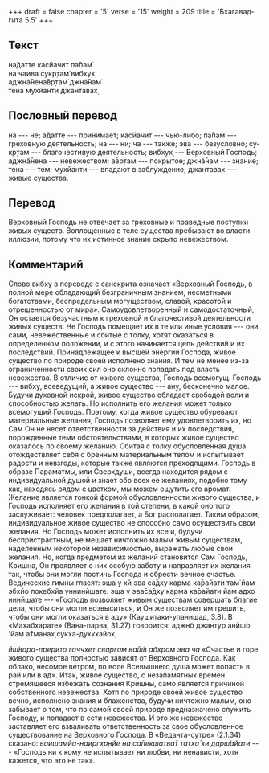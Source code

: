 +++
draft = false
chapter = '5'
verse = '15'
weight = 209
title = 'Бхагавад-гита 5.5'
+++
## Текст

на̄датте касйачит па̄пам̇  
на чаива сукр̣там̇ вибхух̣  
аджн̃а̄нена̄вр̣там̇ джн̃а̄нам̇  
тена мухйанти джантавах̣

## Пословный перевод

на --- не; а̄датте --- принимает; касйачит --- чью-либо; па̄пам ---
греховную деятельность; на --- ни; ча --- также; эва --- безусловно;
су-кр̣там --- благочестивую деятельность; вибхух̣ --- Верховный Господь;
аджн̃а̄нена --- невежеством; а̄вр̣там --- покрытое; джн̃а̄нам --- знание; тена
--- тем; мухйанти --- впадают в заблуждение; джантавах̣ --- живые
существа.

## Перевод

Верховный Господь не отвечает за греховные и праведные поступки живых
существ. Воплощенные в теле существа пребывают во власти иллюзии, потому
что их истинное знание скрыто невежеством.

## Комментарий

Слово вибху в переводе с санскрита означает «Верховный Господь, в полной
мере обладающий безграничным знанием, несметными богатствами,
беспредельным могуществом, славой, красотой и отрешенностью от мира».
Самоудовлетворенный и самодостаточный, Он остается безучастным к
греховной и благочестивой деятельности живых существ. Не Господь
помещает их в те или иные условия --- они сами, невежественные и сбитые
с толку, хотят оказаться в определенном положении, и с этого начинается
цепь действий и их последствий. Принадлежащее к высшей энергии Господа,
живое существо по природе своей исполнено знания. И тем не менее из-за
ограниченности своих сил оно склонно попадать под власть невежества. В
отличие от живого существа, Господь всемогущ. Господь --- вибху,
всеведущий, а живое существо --- ану, бесконечно малое. Будучи духовной
искрой, живое существо обладает свободой воли и способностью желать. Но
исполнить его желания может только всемогущий Господь. Поэтому, когда
живое существо обуревают материальные желания, Господь позволяет ему
удовлетворить их, но Сам Он не несет ответственности за действия и их
последствия, порожденные теми обстоятельствами, в которых живое существо
оказалось по своему желанию. Сбитая с толку обусловленная душа
отождествляет себя с бренным материальным телом и испытывает радости и
невзгоды, которые также являются преходящими. Господь в образе
Параматмы, или Сверхдуши, всегда находится рядом с индивидуальной душой
и знает обо всех ее желаниях, подобно тому как, находясь рядом с
цветком, мы можем ощутить его аромат. Желание является тонкой формой
обусловленности живого существа, и Господь исполняет его желания в той
степени, в какой оно того заслуживает: человек предполагает, а Бог
располагает. Таким образом, индивидуальное живое существо не способно
само осуществить свои желания. Но Господь может исполнить их все и,
будучи беспристрастным, не мешает ничтожно малым живым существам,
наделенным некоторой независимостью, выражать любые свои желания. Но,
когда предметом их желаний становится Сам Господь, Кришна, Он проявляет
о них особую заботу и направляет их желания так, чтобы они могли постичь
Господа и обрести вечное счастье. Ведические гимны гласят: эша у хй эва
са̄дху карма ка̄райати там̇ йам эбхйо локебхйа уннинӣшате. эша у эва̄са̄дху
карма ка̄райати йам адхо нинӣшате --- «Господь позволяет живым существам
совершать благие дела, чтобы они могли возвыситься, и Он же позволяет им
грешить, чтобы они могли оказаться в аду» (Каушитаки-упанишад, 3.8). В
«Махабхарате» (Вана-парва, 31.27) говорится: аджн̃о джантур анӣш́о 'йам
а̄тманах̣ сукха-дух̣кхайох̣

*ӣш́вара-прерито гаччхет сваргам̇ ва̄ш́в абхрам эва ча* «Счастье и горе
живого существа полностью зависят от Верховного Господа. Как облако,
несомое ветром, по воле Всевышнего душа может попасть в рай или в ад».
Итак, живое существо, с незапамятных времен стремящееся избежать
сознания Кришны, само является причиной собственного невежества. Хотя по
природе своей живое существо вечно, исполнено знания и блаженства,
будучи ничтожно малым, оно забывает о том, что по самой своей природе
предназначено служить Господу, и попадает в сети невежества. И это же
невежество заставляет его взваливать ответственность за свое
обусловленное существование на Верховного Господа. В «Веданта-сутре»
(2.1.34) сказано: *ваишамйа-наиргхр̣н̣йе на са̄пекшатва̄т татха̄ хи дарш́айати
---* «Господь ни к кому не испытывает ни любви, ни ненависти, хотя
кажется, что это не так».
